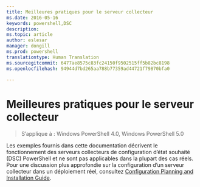 ```yaml
---
title: Meilleures pratiques pour le serveur collecteur
ms.date: 2016-05-16
keywords: powershell,DSC
description: 
ms.topic: article
author: eslesar
manager: dongill
ms.prod: powershell
translationtype: Human Translation
ms.sourcegitcommit: 6477ae8575c83fc24150f9502515ff5b82bc8198
ms.openlocfilehash: 94944d7bd265aa788b77359ad44721f79870bfa0

---
```


# Meilleures pratiques pour le serveur collecteur

>S’applique à : Windows PowerShell 4.0, Windows PowerShell 5.0

Les exemples fournis dans cette documentation décrivent le fonctionnement des serveurs collecteurs de configuration d’état souhaité (DSC) PowerShell et ne sont pas applicables dans la plupart des cas réels. Pour une discussion plus approfondie sur la configuration d’un serveur collecteur dans un déploiement réel, consultez [Configuration Planning and Installation Guide](https://github.com/PowerShell/Whitepapers/blob/master/PullServerCPIG/PullServerCPIG.md).




<!--HONumber=Jun16_HO4-->


